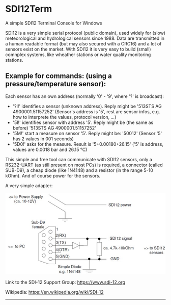 # SDI12Term
 A simple SDI12 Terminal Console for Windows
 
SDI12 is a very simple serial protocol (public domain), used widely for (slow) meteorological and hydrological sensors since 1988.
Data are transmitted in a human readable format (but may also secured with a CRC16) and a lot of sensors exist on the market. With SDI12 it is very easy to build (small) comnplex systems, like wheather stations or water quality monitoring stations.

## Example for commands: (using a pressure/temperature sensor): 
Each sensor has an own address (normally '0' - '9', where '?' is broadcast):
- '?I!'  identifies a sensor (unknown address). Reply might be '513STS AG  4900001.51157252<CR><LF>' (Sensor's address is '5', rest are sensor infos, e.g. how to interprete the values, protocol version, ...)
- '5I!'  identifies sensor with address '5'. Reply might be (the same as before) '513STS AG  4900001.51157252<CR><LF>'
- '5M!'  start a measure on sensor '5'. Reply might be: '50012<CR><LF>' (Sensor '5' has 2 values in 001 seconds)
- '5D0!'  asks for the measure. Result is '5+0.00180+26.15<CR><LF>' ('5' is address, values are 0.0018 bar and 26.15 °C)

This simple and free tool can communicate with SDI12 sensors, only a RS232-UART (as still present on most PCs) is required,
a connector (called SUB-D9), a cheap diode (like 1N4148) and a resistor (in the range 5-10 kOhm). And of course power for the sensors.

A very simple adapter:
 
!['Adapter'](./Img/connector.jpg "Adapter")


Link to the SDI-12 Support Group: https://www.sdi-12.org
 
Wikipedia: https://en.wikipedia.org/wiki/SDI-12

***
